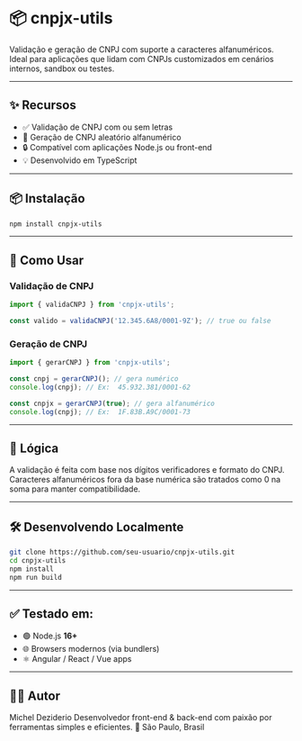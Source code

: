 # 📦 cnpjx-utils

Validação e geração de CNPJ com suporte a caracteres alfanuméricos.  
Ideal para aplicações que lidam com CNPJs customizados em cenários internos, sandbox ou testes.

---

## ✨ Recursos

- ✅ Validação de CNPJ com ou sem letras
- 🔁 Geração de CNPJ aleatório alfanumérico
- 🔒 Compatível com aplicações Node.js ou front-end
- 💡 Desenvolvido em TypeScript

---

## 📦 Instalação

```bash
npm install cnpjx-utils
```

---

## 🚀 Como Usar

### Validação de CNPJ

```ts
import { validaCNPJ } from 'cnpjx-utils';

const valido = validaCNPJ('12.345.6A8/0001-9Z'); // true ou false
```

### Geração de CNPJ

```ts
import { gerarCNPJ } from 'cnpjx-utils';

const cnpj = gerarCNPJ(); // gera numérico
console.log(cnpj); // Ex:  45.932.381/0001-62

const cnpjx = gerarCNPJ(true); // gera alfanumérico
console.log(cnpj); // Ex:  1F.83B.A9C/0001-73
```

---

## 🧠 Lógica

A validação é feita com base nos dígitos verificadores e formato do CNPJ.
Caracteres alfanuméricos fora da base numérica são tratados como 0 na soma para manter compatibilidade.

---

## 🛠️ Desenvolvendo Localmente

```bash
git clone https://github.com/seu-usuario/cnpjx-utils.git
cd cnpjx-utils
npm install
npm run build
```

---

## ✅ Testado em:

- 🟢 Node.js **16+**
- 🌐 Browsers modernos (via bundlers)
- ⚛️ Angular / React / Vue apps

---

## 🧑‍💻 Autor

Michel Deziderio
Desenvolvedor front-end & back-end com paixão por ferramentas simples e eficientes.
📍 São Paulo, Brasil
